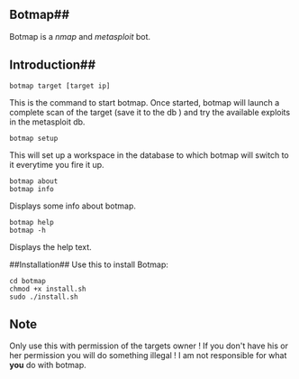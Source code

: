 ## Botmap##
Botmap is a *nmap* and *metasploit* bot.

## Introduction##

    botmap target [target ip]
   This is the command to start botmap. Once started, botmap will launch a complete scan of the target (save it to the db ) and try the available exploits in the metasploit db.

    botmap setup
 This will set up a workspace in the database to which botmap will switch to it everytime you fire it up.

    botmap about
    botmap info
Displays some info about botmap.

    botmap help
    botmap -h
   Displays the help text.

##Installation##
Use this to install Botmap:

    cd botmap
    chmod +x install.sh
    sudo ./install.sh

## Note ##
Only use this with permission of the targets owner ! If you don't have his or her permission you will do something illegal ! I am not responsible for what **you**
do with botmap.
